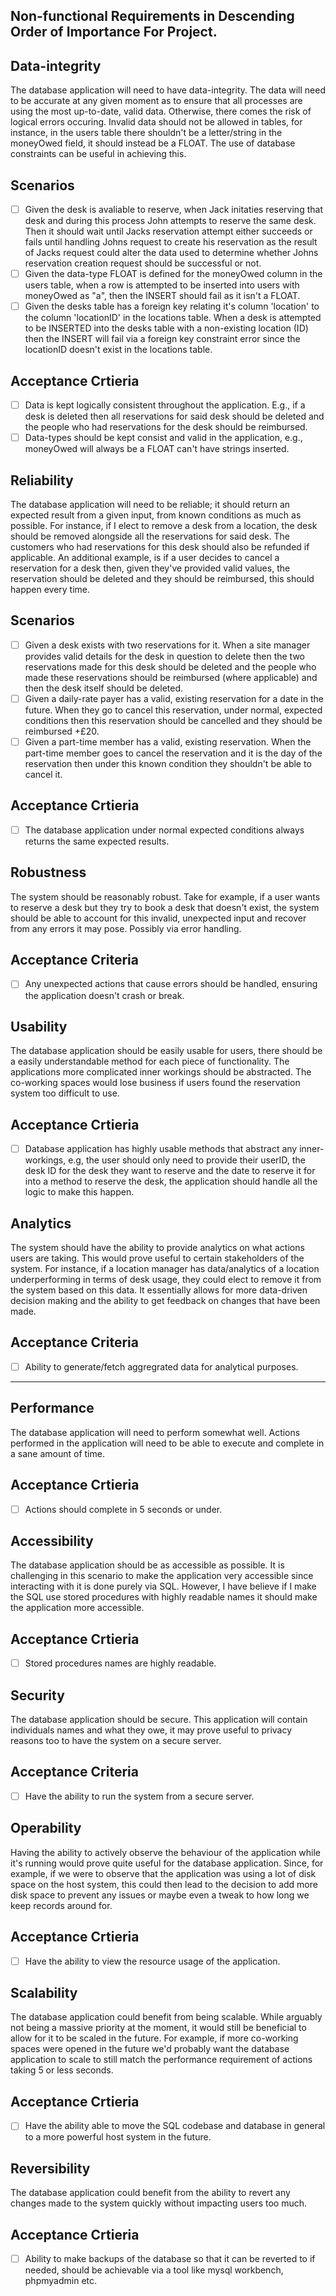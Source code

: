 ## Non-functional Requirements in Descending Order of Importance For Project.

## Data-integrity
The database application will need to have data-integrity. The data will need
to be accurate at any given moment as to ensure that all processes are using the
most up-to-date, valid data. Otherwise, there comes the risk of logical errors
occuring. Invalid data should not be allowed in tables, for instance, in the users table there shouldn't be a letter/string in the moneyOwed field, it should instead be a FLOAT. The use of database constraints can be useful in achieving this.

## Scenarios
- [ ] Given the desk is avaliable to reserve, when Jack initaties reserving that desk and  during this process John attempts to reserve the same desk. Then it should wait until Jacks reservation attempt either succeeds or fails until handling Johns request to create his reservation as the result of Jacks request could alter the data used to determine whether Johns reservation creation request should be successful or not.
- [ ] Given the data-type FLOAT is defined for the moneyOwed column in the users table, when a row is attempted to be inserted into users with moneyOwed as "a", then the INSERT should fail as it isn't a FLOAT.
- [ ] Given the desks table has a foreign key relating it's column 'location' to the column 'locationID' in the locations table. When a desk is attempted to be INSERTED into the desks table with a non-existing location (ID) then the INSERT will fail via a foreign key constraint error since the locationID doesn't exist in the locations table.

## Acceptance Crtieria
- [ ] Data is kept logically consistent throughout the application. E.g., if a desk is deleted then all reservations for said desk should be deleted and the people who had reservations for the desk should be reimbursed.
- [ ] Data-types should be kept consist and valid in the application, e.g., moneyOwed will always be a FLOAT can't have strings inserted.

## Reliability
The database application will need to be reliable; it should return an expected result from a given input, from known conditions as much as possible. For instance, if I elect to remove a desk from a location, the desk should be removed alongside all the reservations for said desk. The customers who had reservations for this desk should also be refunded if applicable. An additional example, is if a user decides to cancel a reservation for a desk then, given they've provided valid values, the reservation should be deleted and they should be reimbursed, this should happen every time.

## Scenarios
- [ ] Given a desk exists with two reservations for it. When a site manager provides valid details for the desk in question to delete then the two reservations made for this desk should be deleted and the people who made these reservations should be reimbursed (where applicable) and then the desk itself should be deleted.
- [ ] Given a daily-rate payer has a valid, existing reservation for a date in the future. When they go to cancel this reservation, under normal, expected conditions then this reservation should be cancelled and they should be reimbursed +£20.
- [ ] Given a part-time member has a valid, existing reservation. When the part-time member goes to cancel the reservation and it is the day of the reservation then under this known condition they shouldn't be able to cancel it.

## Acceptance Crtieria
- [ ] The database application under normal expected conditions always returns the same expected results.

## Robustness
The system should be reasonably robust. Take for example, if a user wants to reserve a desk but they try to book a desk that doesn't exist, the system should be able to account for this invalid, unexpected input and recover from any errors it may pose. Possibly via error handling.

## Acceptance Criteria
- [ ] Any unexpected actions that cause errors should be handled, ensuring the application doesn't crash or break.

## Usability
The database application should be easily usable for users, there should be a easily understandable method for each piece of functionality. The applications more complicated inner workings should be abstracted. The co-working spaces would lose business if users found the reservation system too difficult to use.

## Acceptance Crtieria
- [ ] Database application has highly usable methods that abstract any inner-workings, e.g, the user should only need to provide their userID, the desk ID for the desk they want to reserve and the date to reserve it for into a method to reserve the desk, the application should handle all the logic to make this happen.

## Analytics
The system should have the ability to provide analytics on what actions users are taking. This would prove useful to certain stakeholders of the system. For instance, if a location manager has data/analytics of a location underperforming in terms of desk usage, they could elect to remove it from the system based on this data. It essentially allows for more data-driven decision making and the ability to get feedback on changes that have been made.

## Acceptance Criteria
- [ ] Ability to generate/fetch aggregrated data for analytical purposes.

---------

## Performance
The database application will need to perform somewhat well. Actions performed in the application will need to be able to execute and complete in a sane amount of time.

## Acceptance Crtieria
- [ ] Actions should complete in 5 seconds or under.

## Accessibility
The database application should be as accessible as possible. It is challenging in this scenario to make the application very accessible since interacting with it is done purely via SQL. However, I have believe if I make the SQL use stored procedures with highly readable names it should make the application more accessible.

## Acceptance Crtieria
- [ ] Stored procedures names are highly readable.

## Security
The database application should be secure. This application will contain individuals names and what they owe, it may prove useful to privacy reasons too to have the system on a secure server.

## Acceptance Criteria
- [ ] Have the ability to run the system from a secure server.

## Operability
Having the ability to actively observe the behaviour of the application while it's running would prove quite useful for the database application. Since, for example, if we were to observe that the application was using a lot of disk space on the host system, this could then lead to the decision to add more disk space to prevent any issues or maybe even a tweak to how long we keep records around for.

## Acceptance Crtieria
- [ ] Have the ability to view the resource usage of the application.

## Scalability
The database application could benefit from being scalable. While arguably not being a massive priority at the moment, it would still be beneficial to allow for it to be scaled in the future. For example, if more co-working spaces were opened in the future we'd probably want the database application to scale to still match the performance requirement of actions taking 5 or less seconds.

## Acceptance Crtieria
- [ ] Have the ability able to move the SQL codebase and database in general to a more powerful host system in the future.

## Reversibility
The database application could benefit from the ability to revert any changes made to the system quickly without impacting users too much.

## Acceptance Crtieria
- [ ] Ability to make backups of the database so that it can be reverted to if needed, should be achievable via a tool like mysql workbench, phpmyadmin etc.
